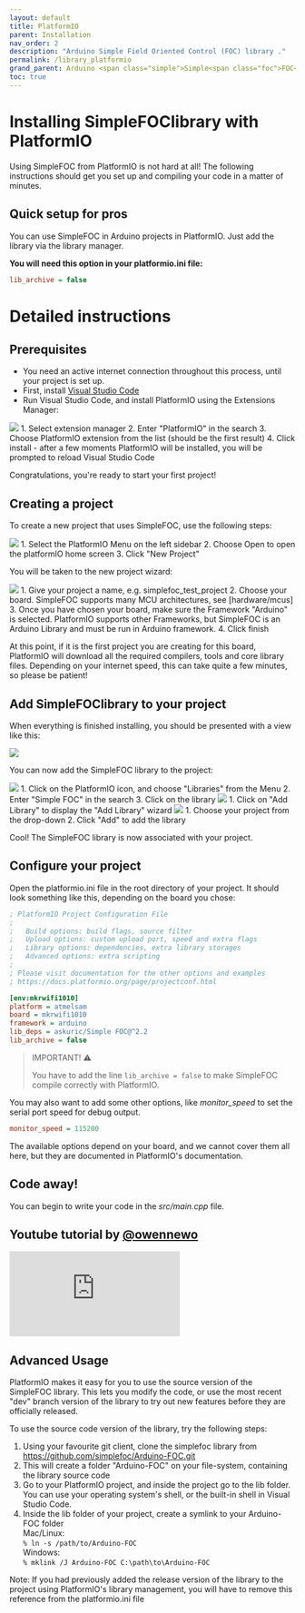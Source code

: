 ```yaml
---
layout: default
title: PlatformIO
parent: Installation
nav_order: 2
description: "Arduino Simple Field Oriented Control (FOC) library ."
permalink: /library_platformio
grand_parent: Arduino <span class="simple">Simple<span class="foc">FOC</span>library</span>
toc: true
---
```



# Installing <span class="simple">Simple<span class="foc">FOC</span>library</span> with PlatformIO

Using SimpleFOC from PlatformIO is not hard at all! The following instructions should get you set up and compiling your code in a matter of minutes.

## Quick setup for pros

You can use SimpleFOC in Arduino projects in PlatformIO. Just add the library via the library manager.

<b>You will need this option in your platformio.ini file:</b>
```ini
lib_archive = false
```

# Detailed instructions

## Prerequisites

- You need an active internet connection throughout this process, until your project is set up.
- First, install [Visual Studio Code](https://code.visualstudio.com/download)
- Run Visual Studio Code, and install PlatformIO using the Extensions Manager:

<img src="extras/Images/platformio_screenshot1.png"  class="width80">
1. Select extension manager
2. Enter "PlatformIO" in the search
3. Choose PlatformIO extension from the list (should be the first result)
4. Click install - after a few moments PlatformIO will be installed, you will be prompted to reload Visual Studio Code

Congratulations, you're ready to start your first project!

## Creating a project

To create a new project that uses SimpleFOC, use the following steps:

<img src="extras/Images/platformio_screenshot2.png" class="width80">
1. Select the PlatformIO Menu on the left sidebar
2. Choose Open to open the platformIO home screen
3. Click "New Project"

You will be taken to the new project wizard:

<img src="extras/Images/platformio_screenshot3.png" class="width50">
1. Give your project a name, e.g. simplefoc_test_project
2. Choose your board. SimpleFOC supports many MCU architectures, see [hardware/mcus]
3. Once you have chosen your board, make sure the Framework "Arduino" is selected. PlatformIO supports other Frameworks, but SimpleFOC is an Arduino Library and must be run in Arduino framework.
4. Click finish

At this point, if it is the first project you are creating for this board, PlatformIO will download all the required compilers, tools and core library files. Depending on your internet speed, this can take quite a few minutes, so please be patient!

## Add <span class="simple">Simple<span class="foc">FOC</span>library</span> to your project

When everything is finished installing, you should be presented with a view like this:

<img src="extras/Images/platformio_screenshot4.png" class="width80">

You can now add the SimpleFOC library to the project:

<img src="extras/Images/platformio_screenshot5.png" class="width80">
1. Click on the PlatformIO icon, and choose "Libraries" from the Menu
2. Enter "Simple FOC" in the search
3. Click on the library

<img src="extras/Images/platformio_screenshot6.png" class="width80">
1. Click on "Add Library" to display the "Add Library" wizard

<img src="extras/Images/platformio_screenshot7.png" class="width50">
1. Choose your project from the drop-down
2. Click "Add" to add the library

Cool! The SimpleFOC library is now associated with your project.

## Configure your project

Open the platformio.ini file in the root directory of your project. It should look something like this, depending on the board you chose:

```ini
; PlatformIO Project Configuration File
;
;   Build options: build flags, source filter
;   Upload options: custom upload port, speed and extra flags
;   Library options: dependencies, extra library storages
;   Advanced options: extra scripting
;
; Please visit documentation for the other options and examples
; https://docs.platformio.org/page/projectconf.html

[env:mkrwifi1010]
platform = atmelsam
board = mkrwifi1010
framework = arduino
lib_deps = askuric/Simple FOC@^2.2
lib_archive = false
```

<blockquote class='warning'>
<p class='heading'>IMPORTANT! ⚠️</p>
You have to add the line <code class='highlighter-rouge'>lib_archive = false</code> to make SimpleFOC compile correctly with PlatformIO.
</blockquote>

You may also want to add some other options, like *monitor_speed* to set the serial port speed for debug output.

```ini
monitor_speed = 115200
```

The available options depend on your board, and we cannot cover them all here, but they are documented in PlatformIO's documentation.

## Code away!

You can begin to write your code in the *src/main.cpp* file.

## Youtube tutorial by [@owennewo](https://github.com/owennewo)

<iframe class="youtube" src="https://www.youtube.com/embed/3B88qCny7Kg" frameborder="0" allow="accelerometer; autoplay; encrypted-media; gyroscope; picture-in-picture" allowfullscreen></iframe>


## Advanced Usage

PlatformIO makes it easy for you to use the source version of the SimpleFOC library. This lets you modify the code, or use the most recent "dev" branch version of the library to try out new features before they are officially released.

To use the source code version of the library, try the following steps:

1. Using your favourite git client, clone the simplefoc library from https://github.com/simplefoc/Arduino-FOC.git
2. This will create a folder "Arduino-FOC" on your file-system, containing the library source code
3. Go to your PlatformIO project, and inside the project go to the lib folder. You can use your operating system's shell, or the built-in shell in Visual Studio Code.
4. Inside the lib folder of your project, create a symlink to your Arduino-FOC folder<br/>
Mac/Linux:<br/>
`% ln -s /path/to/Arduino-FOC`<br/>
Windows:<br/>
`% mklink /J Arduino-FOC C:\path\to\Arduino-FOC`

Note: If you had previously added the release version of the library to the project using PlatformIO's library management, you will have to remove this reference from the platformio.ini file